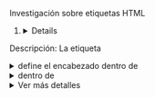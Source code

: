 
Investigación sobre etiquetas HTML
1. <details>
Descripción: La etiqueta <details> crea un bloque de información que el usuario puede mostrar u ocultar.

Aplicación: La usé en mi currículum para mostrar detalles adicionales sobre mí de forma colapsable.

Código: <details> <summary>Ver más detalles</summary> <p>Me apasiona la tecnología y el desarrollo web.</p> </details>

2. <summary>
Descripción: La etiqueta <summary> define el encabezado dentro de <details> que el usuario puede hacer clic para mostrar u ocultar el contenido.

Aplicación: Usé <summary> dentro de <details> para crear una sección expandible con más información sobre mí.

Código: <summary>Ver más detalles</summary>

3. <dialog>
Descripción: La etiqueta <dialog> muestra una ventana emergente (cuadro de diálogo).

Aplicación: La investigué para posibles futuros usos en mi currículum, como mostrar un mensaje de bienvenida.

Código: <button id="show-dialog">Mostrar diálogo</button> <dialog id="myDialog"> <h2>¡Bienvenido!</h2> <button id="close-dialog">Cerrar</button> </dialog>
